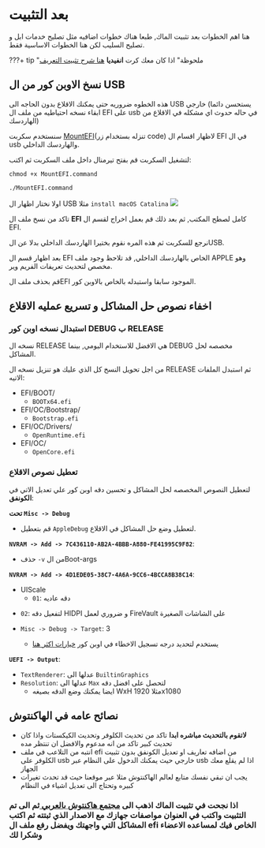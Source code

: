 # بعد التثبيت

هنا اهم الخطوات بعد تثبيت الماك, طبعا هناك خطوات اضافيه مثل تصليح خدمات ابل و تصليح السليب لكن هنا الخطوات الاساسية فقط.

???+ tip "ملحوظة"
	اذا كان معك كرت **انفيديا** [ هنا شرح تثبيت التعريف](https://forum.xn--mgbg4a8cpdl.com/threads/kif-tthbt-tyrifat-anfidia-yl-xai-siira.27)

## نسخ الاوبن كور من ال USB

هذه الخطوه ضروريه حتى يمكنك الاقلاع بدون الحاجه الى USB خارجي (يستحسن دائما ابقاء نسخه احتياطيه من ملف ال EFI على usb في حاله حدوث اي مشكله في الاقلاع من الهاردسك)

سنستخدم سكربت [MountEFI](https://github.com/corpnewt/MountEFI)(تنزله بستخدام زر code) لاظهار اقسام ال EFI في ال usb والهاردسك الداخلي.

لتشغيل السكربت قم بفتح تيرمنال داخل ملف السكربت ثم اكتب:

```
chmod +x MountEFI.command

./MountEFI.command
```
اولا نختار اظهار ال USB
مثلا `install macOS Catalina`
![](/img/usb-mount.png)

تاكد من نسخ ملف ال **EFI** كامل لصطح المكتب, ثم بعد ذلك قم بعمل اخراج لقسم ال EFI.

نرجع للسكربت ثم هذه المره نقوم بختيرا الهاردسك الداخلي بدلا عن الUSB.

بعد اظهار قسم ال EFI الخاص بالهاردسك الداخلي, قد تلاحظ وجود ملف APPLE وهو مخصص لتحديث تعريفات الفريم وير.

قم بحذف ملف الEFI الموجود سابقا واستبدله بالخاص بالاوبن كور.

## اخفاء نصوص حل المشاكل و تسريع عمليه الاقلاع

### استبدال نسخه اوبن كور DEBUG ب RELEASE

نسخه ال RELEASE هي الافضل للاستخدام اليومي, بينما DEBUG مخصصه لحل المشاكل.

من اجل تحويل النسخ كل الذي عليك هو تنزيل نسخه ال RELEASE ثم استبدل الملفات الاتيه:

  * EFI/BOOT/
    * `BOOTx64.efi`
  * EFI/OC/Bootstrap/
    * `Bootstrap.efi`
  * EFI/OC/Drivers/
    * `OpenRuntime.efi`
  * EFI/OC/
    * `OpenCore.efi`

### تعطيل نصوص الاقلاع

لتعطيل النصوص المخصصه لحل المشاكل و تحسين دقه اوبن كور علي تعديل الاتي في **الكونفق**:


**تحت `Misc -> Debug`**

- قم بتعطيل `AppleDebug` لتعطيل وضع حل المشاكل في الاقلاع.

**`NVRAM -> Add -> 7C436110-AB2A-4BBB-A880-FE41995C9F82`**:

- حذف `-v` من الBoot-args

**`NVRAM -> Add -> 4D1EDE05-38C7-4A6A-9CC6-4BCCA8B38C14`**:

* UIScale
	- `01`: دقه عاديه
- `02`: لتفعيل دقه HIDPI و ضروري لعمل FireVault على الشاشات الصغيرة

- `Misc -> Debug -> Target`: 3
	- يستخدم لتحديد درجه تسجيل الاخطاء في اوبن كور [خيارات اكثر هنا](https://dortania.github.io/OpenCore-Install-Guide/troubleshooting/debug.html)


**`UEFI -> Output`**:

- `TextRenderer`:  عدلها الى `BuiltinGraphics`
- `Resolution`: عدلها الى `Max` لتحصل على افضل دقه
  - ايضا يمكنك وضع الدقه بصيغه WxH مثلا 1920x1080


## نصائح عامه في الهاكنتوش

* **لاتقوم بالتحديث مباشره ابدا** تاكد من تحديث الكلوفر وتحديث الكيكستات واذا كان تحديث كبير تاكد من انه مدعوم والافضل ان تنتظر مده
* انتبه من التلاعب في ملف efi من اضافه تعاريف او تعديل الكونفق بدون تثبيت الكلوفر على usb خارجي حيث يمكنك الدخول على النظام عبر usb اذا لم يقلع معك الجهاز
* يجب ان تبقي نفسك متابع لعالم الهاكنتوش مثلا عبر موقعنا حيث قد تحدث تغيرات كبيره وتحتاج الى تعديل اشياء في النظام

### اذا نجحت في تثبيت الماك اذهب الى [مجتمع هاكنتوش بالعربي ](https://هاكنتوش.com/)ثم الى تم التثبيت واكتب في العنوان مواصفات جهازك مع الاصدار الذي ثبتته  ثم اكتب المشاكل التي واجهتك ويفضل رفع ملف ال efi الخاص فيك لمساعده الاعضاء وشكرا لك

